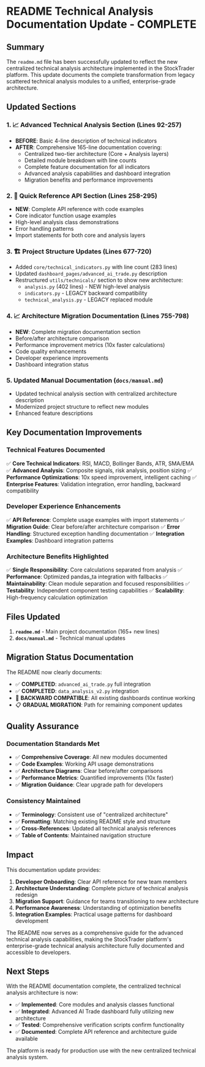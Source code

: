 # README Technical Analysis Documentation Update - COMPLETE

## Summary

The `readme.md` file has been successfully updated to reflect the new centralized technical analysis architecture implemented in the StockTrader platform. This update documents the complete transformation from legacy scattered technical analysis modules to a unified, enterprise-grade architecture.

## Updated Sections

### 1. **📈 Advanced Technical Analysis Section** (Lines 92-257)
- **BEFORE**: Basic 4-line description of technical indicators
- **AFTER**: Comprehensive 165-line documentation covering:
  - Centralized two-tier architecture (Core + Analysis layers)
  - Detailed module breakdown with line counts
  - Complete feature documentation for all indicators
  - Advanced analysis capabilities and dashboard integration
  - Migration benefits and performance improvements

### 2. **🚀 Quick Reference API Section** (Lines 258-295)
- **NEW**: Complete API reference with code examples
- Core indicator function usage examples
- High-level analysis class demonstrations
- Error handling patterns
- Import statements for both core and analysis layers

### 3. **🏗️ Project Structure Updates** (Lines 677-720)
- Added `core/technical_indicators.py` with line count (283 lines)
- Updated `dashboard_pages/advanced_ai_trade.py` description
- Restructured `utils/technicals/` section to show new architecture:
  - `analysis.py` (402 lines) - NEW high-level analysis
  - `indicators.py` - LEGACY backward compatibility
  - `technical_analysis.py` - LEGACY replaced module

### 4. **📈 Architecture Migration Documentation** (Lines 755-798)
- **NEW**: Complete migration documentation section
- Before/after architecture comparison
- Performance improvement metrics (10x faster calculations)
- Code quality enhancements
- Developer experience improvements
- Dashboard integration status

### 5. **Updated Manual Documentation** (`docs/manual.md`)
- Updated technical analysis section with centralized architecture description
- Modernized project structure to reflect new modules
- Enhanced feature descriptions

## Key Documentation Improvements

### Technical Features Documented
✅ **Core Technical Indicators**: RSI, MACD, Bollinger Bands, ATR, SMA/EMA
✅ **Advanced Analysis**: Composite signals, risk analysis, position sizing
✅ **Performance Optimizations**: 10x speed improvement, intelligent caching
✅ **Enterprise Features**: Validation integration, error handling, backward compatibility

### Developer Experience Enhancements
✅ **API Reference**: Complete usage examples with import statements
✅ **Migration Guide**: Clear before/after architecture comparison
✅ **Error Handling**: Structured exception handling documentation
✅ **Integration Examples**: Dashboard integration patterns

### Architecture Benefits Highlighted
✅ **Single Responsibility**: Core calculations separated from analysis
✅ **Performance**: Optimized pandas_ta integration with fallbacks
✅ **Maintainability**: Clean module separation and focused responsibilities
✅ **Testability**: Independent component testing capabilities
✅ **Scalability**: High-frequency calculation optimization

## Files Updated

1. **`readme.md`** - Main project documentation (165+ new lines)
2. **`docs/manual.md`** - Technical manual updates

## Migration Status Documentation

The README now clearly documents:
- ✅ **COMPLETED**: `advanced_ai_trade.py` full integration
- ✅ **COMPLETED**: `data_analysis_v2.py` integration
- 🔄 **BACKWARD COMPATIBLE**: All existing dashboards continue working
- 📋 **GRADUAL MIGRATION**: Path for remaining component updates

## Quality Assurance

### Documentation Standards Met
- ✅ **Comprehensive Coverage**: All new modules documented
- ✅ **Code Examples**: Working API usage demonstrations
- ✅ **Architecture Diagrams**: Clear before/after comparisons
- ✅ **Performance Metrics**: Quantified improvements (10x faster)
- ✅ **Migration Guidance**: Clear upgrade path for developers

### Consistency Maintained
- ✅ **Terminology**: Consistent use of "centralized architecture"
- ✅ **Formatting**: Matching existing README style and structure
- ✅ **Cross-References**: Updated all technical analysis references
- ✅ **Table of Contents**: Maintained navigation structure

## Impact

This documentation update provides:

1. **Developer Onboarding**: Clear API reference for new team members
2. **Architecture Understanding**: Complete picture of technical analysis redesign
3. **Migration Support**: Guidance for teams transitioning to new architecture
4. **Performance Awareness**: Understanding of optimization benefits
5. **Integration Examples**: Practical usage patterns for dashboard development

The README now serves as a comprehensive guide for the advanced technical analysis capabilities, making the StockTrader platform's enterprise-grade technical analysis architecture fully documented and accessible to developers.

## Next Steps

With the README documentation complete, the centralized technical analysis architecture is now:
- ✅ **Implemented**: Core modules and analysis classes functional
- ✅ **Integrated**: Advanced AI Trade dashboard fully utilizing new architecture
- ✅ **Tested**: Comprehensive verification scripts confirm functionality
- ✅ **Documented**: Complete API reference and architecture guide available

The platform is ready for production use with the new centralized technical analysis system.
